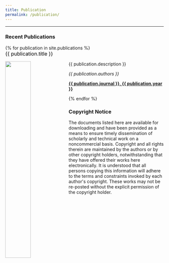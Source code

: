 ```yaml
---
title: Publication
permalink: /publication/
---
```


<hr>
<head>
<style>
<!-- styling for the cards -->
table {
  font-family: arial, sans-serif;
  border-collapse: collapse;
  width: 100%;
}

td, th {
border: 1px solid #dddddd;
text-align: left;
padding: 8px;
}

tr:nth-child(even) {
background-color: #dddddd;
}

td {
font-size: 14px;
}

a {
font-size: 16px;
line-height: 1px;
}

i {
font-size: 12px;
line-height: 1px;
padding-top: 5px
}

.well {
background-color: white;
border-radius: 30px;
}

.well:hover{
  background-color: #f5f5f5;
}

.search-container {
margin-bottom: 20px;
margin-left: 35%;

}

h4{
font-size: medium;
}

</style>
</head>

<!-- pasting all publications from _publications folder -->
### Recent Publications
<div id="publications-container">
{% for publication in site.publications %}
  <div class="col-sm-6 card-item">
    <div class="well">
      <a style="text-decoration: none; color: black; font-size: medium;" href="{{ publication.link }}">{{ publication.title }}</a>
      <p><img src="{{site.baseurl}}{{ publication.image }}" class="img-responsive" width="40%" style="float:left" alt=""></p>
      <p>{{ publication.description }}</p>
      <p><em>{{ publication.authors }}</em></p>
      <p><strong><a href="{{ publication.link }}">{{ publication.journal }}, {{ publication.year }}</a></strong></p>
    </div>
  </div>
{% endfor %}
</div>

<div class="col-sm-12"></div>

<!-- group photo to be on the meet our team -->
<!-- img/peope/nh1--> 






<!-- <table>
 <tr><td><a href="https://www.biorxiv.org/content/10.1101/2022.07.04.498676v1">Executed and imagined grasping movements can be decoded from lower dimensional representation of distributed non-motor brain areas</a><br>
<i>Maarten C Ottenhoff, Maxime Verwoert, Sophocles Goulis, Albert Colon, Louis Wagner, Simon Tousseyn, Johannes P van Dijk, Pieter Kubben, Christian Herff</i><br>
bioRxiv, 2022</td></tr>
 <tr><td><a href="https://www.biorxiv.org/content/10.1101/2022.08.04.502829v1">The Nested Hierarchy of Overt, Mouthed, and Imagined Speech Activity Evident in Intracranial Recordings</a><br>
<i>Pedram Z Soroush, Christian Herff, Stephanie K Ries, Jerry J Shih, Tanja Schultz, Dean J Krusienski</i><br>
bioRxiv, 2022</td></tr>
  <tr><td><a href="https://www.cambridge.org/core/services/aop-cambridge-core/content/view/58CF5C42C9821AFF2092137B424884A7/S0033291722002367a.pdf/div-class-title-designing-daily-life-research-combining-experience-sampling-method-with-parallel-data-div.pdf">Designing daily-life research combining experience sampling method with parallel data</a><br>
<i>Joana De Calheiros Velozo, Jeroen Habets, Sandip V George, Koen Niemeijer, Olga Minaeva, Noëmi Hagemann, Christian Herff, Peter Kuppens, Aki Rintala, Thomas Vaessen, Harriëtte Riese, Philippe Delespaul</i><br>
Psychological Medicine, 2022</td></tr>
  <tr><td><a href="https://ieeexplore.ieee.org/abstract/document/9747300">Towards Closed-Loop Speech Synthesis from Stereotactic EEG: A Unit Selection Approach</a><br>
<i>Miguel Angrick, Maarten Ottenhoff, Lorenz Diener, Darius Ivucic, Gabriel Ivucic, Sophocles Goulis, Albert J Colon, Louis Wagner, Dean J Krusienski, Pieter L Kubben, Tanja Schultz, Christian Herff</i><br>
ICASSP 2022-2022 IEEE International Conference on Acoustics, Speech and Signal Processing (ICASSP), 2022</td></tr>
  <tr><td><a href="https://www.nature.com/articles/s41597-022-01542-9">Dataset of Speech Production in intracranial Electroencephalography</a><br>
<i>Maxime Verwoert, Maarten C Ottenhoff, Sophocles Goulis, Albert J Colon, Louis Wagner, Simon Tousseyn, Johannes P van Dijk, Pieter L Kubben, Christian Herff</i><br>
Scientific Data, 2022</td></tr>
<tr><td><a href="https://www.tandfonline.com/doi/abs/10.1080/2326263X.2021.2009654">Workshops of the eighth international brain–computer interface meeting: BCIs: the next frontier</a><br>
<i>Jane E Huggins, Dean Krusienski, Mariska J Vansteensel, Davide Valeriani, Antonia Thelen, Sergey Stavisky, James JS Norton, Anton Nijholt, Gernot Müller-Putz, Nataliya Kosmyna, Louis Korczowski, Christoph Kapeller, Christian Herff, Sebastian Halder, Christoph Guger, Moritz Grosse-Wentrup, Robert Gaunt, Aliceson Nicole Dusang, Pierre Clisson, Ricardo Chavarriaga, Charles W Anderson, Brendan Allison, Tetiana Aksenova, Erik Aarnoutse</i><br>
Brain-Computer Interfaces, 2022</td></tr>
</table>
### 2021
<table>
<tr><td><a href="https://arxiv.org/abs/2111.01457">Synthesizing Speech from Intracranial Depth Electrodes using an Encoder-Decoder Framework</a><br>
<i>Jonas Kohler, Maarten C Ottenhoff, Sophocles Goulis, Miguel Angrick, Albert J Colon, Louis Wagner, Simon Tousseyn, Pieter L Kubben, Christian Herff</i><br>
arXiv, 2021</td></tr><br>
<tr><td><a href="https://ieeexplore.ieee.org/abstract/document/9629639">Continuously Decoding Grasping Movements using Stereotactic Depth Electrodes</a><br>
<i>Maarten C Ottenhoff, Sophocles Goulis, Louis Wagner, Simon Tousseyn, Albert Colon, Pieter Kubben, Christian Herff</i><br>
2021 43rd Annual International Conference of the IEEE Engineering in Medicine & Biology Society (EMBC), 2021</td></tr>
<tr><td><a href="https://ieeexplore.ieee.org/abstract/document/9629711">Speech Synthesis from Stereotactic EEG using an Electrode Shaft Dependent Multi-Input Convolutional Neural Network Approach</a><br>
<i>Miguel Angrick, Maarten Ottenhoff, Sophocles Goulis, Albert J Colon, Louis Wagner, Dean J Krusienski, Pieter L Kubben, Tanja Schultz, Christian Herff</i><br>
2021 43rd Annual International Conference of the IEEE Engineering in Medicine & Biology Society (EMBC), 2021</td></tr>
<tr><td><a href="https://iopscience.iop.org/article/10.1088/1741-2552/ac2c9f/meta">Decoding four hand gestures with a single bipolar pair of electrocorticography electrodes</a><br>
<i>Maxime Verwoert, Mariska J Vansteensel, Zachary V Freudenburg, Erik J Aarnoutse, Frans S S Leijten, Nick F Ramsey, Mariana P Branco</i><br>
Journal of Neural Engineering, 2021</td></tr>
<tr><td><a href="https://www.nature.com/articles/s42003-021-02578-0">Real-time synthesis of imagined speech processes from minimally invasive recordings of neural activity</a><br>
<i>Miguel Angrick, Maarten C Ottenhoff, Lorenz Diener, Darius Ivucic, Gabriel Ivucic, Sophocles Goulis, Jeremy Saal, Albert J Colon, Louis Wagner, Dean J Krusienski, Pieter L Kubben, Tanja Schultz, Christian Herff</i><br>
Communications Biology, 2021</td></tr>
<tr><td><a href="https://www.sciencedirect.com/science/article/pii/S2213158221002734">Variability in subthalamic nucleus targeting for deep brain stimulation with 3 and 7 Tesla magnetic resonance imaging</a><br>
<i>Bethany R Isaacs, Margot Heijmans, Mark L Kuijf, Pieter L Kubben, Linda Ackermans, Yasin Temel, Max C Keuken, Birte U Forstmann</i><br>
NeuroImage: Clinical, 2021</td></tr>
<tr><td><a href="https://bmjopen.bmj.com/content/bmjopen/11/7/e047347.full.pdf">Predicting mortality of individual COVID-19 patients: A multicenter Dutch cohort*</a><br>
<i>Maarten C Ottenhoff, Lucas A Ramos, Wouter Potters, Marcus LF Janssen, Deborah Hubers, Shi Hu, Egill A Fridgeirsson, Dan Piña-Fuentes, Rajat Thomas, Iwan CC van der Horst, Christian Herff, Pieter Kubben, Paul WG Elbers, Henk A Marquering, Max Welling, Suat Simsek, Martijn D de Kruif, Tom Dormans, Lucas M Fleuren, Michiel Schinkel, Peter G Noordzij, Joop P van den Bergh, Caroline E Wyers, David TB Buis, W Joost Wiersinga, Ella HC van den Hout, Auke C Reidinga, Daisy Rusch, Kim CE Sigaloff, Renee A Douma, Lianne de Haan, Niels C Gritters van den Oever, Roger JMW Rennenberg, Guido A van Wingen, Marcel JH Aries, Martijn Beudel</i><br>
BMJ open, 2021</td></tr>
<tr><td><a href="https://www.frontiersin.org/articles/10.3389/fdgth.2021.618959/full?utm_source=S-TWT&utm_medium=SNET&utm_campaign=ECO_FDGTH_XXXXXXXX_auto-dlvrit">Digital health integration with neuromodulation therapies: the future of patient-centric innovation in neuromodulation</a><br>
<i>Yagna J Pathak, Walter Greenleaf, Leo Verhagen Metman, Pieter Kubben, Sridevi Sarma, Brian Pepin, Douglas Lautner, Scott DeBates, Alex M Benison, Binesh Balasingh, Erika Ross</i><br>
Frontiers in Digital Health, 2021</td></tr>
<tr><td><a href="https://journals.plos.org/plosone/article?id=10.1371/journal.pone.0249920">Can predicting COVID-19 mortality in a European cohort using only demographic and comorbidity data surpass age-based prediction: An externally validated study</a><br>
<i>Avishek Chatterjee, Guangyao Wu, Sergey Primakov, Cary Oberije, Henry Woodruff, Pieter Kubben, Ronald Henry, Marcel JH Aries, Martijn Beudel, Peter G Noordzij, Tom Dormans, Niels C Gritters van den Oever, Joop P van den Bergh, Caroline E Wyers, Suat Simsek, Renée Douma, Auke C Reidinga, Martijn D de Kruif, Julien Guiot, Anne-Noelle Frix, Renaud Louis, Michel Moutschen, Pierre Lovinfosse, Philippe Lambin</i><br>
PloS one, 2021</td></tr>
<tr><td><a href="https://link.springer.com/article/10.1186/s12859-021-03961-8">Tremor assessment using smartphone sensor data and fuzzy reasoning</a><br>
<i>Caro Fuchs, Marco S Nobile, Guillaume Zamora, Aurélie Degeneffe, Pieter Kubben, Uzay Kaymak</i><br>
BMC bioinformatics, 2021</td></tr>
<tr><td><a href="https://www.mdpi.com/2306-5729/6/2/22/pdf">A Long-Term, Real-Life Parkinson Monitoring Database Combining Unscripted Objective and Subjective Recordings</a><br>
<i>Jeroen GV Habets, Margot Heijmans, Albert FG Leentjens, Claudia JP Simons, Yasin Temel, Mark L Kuijf, Pieter L Kubben, Christian Herff</i><br>
Data, 2021</td></tr>
<tr><td><a href="https://scholar.google.com/citations?view_op=view_citation&hl=en&user=qJ8121AAAAAJ&sortby=pubdate&citation_for_view=qJ8121AAAAAJ:mvPsJ3kp5DgC">Clinical course of COVID-19 in the Netherlands: an overview of 2607 patients in hospital during the first wave</a><br>
<i>Marcel JH Ariës, Joop P van den Bergh, Martijn Beudel, Wim Boersma, Tom Dormans, Renee Douma, Annet Eerens, Paul WG Elbers, Lucas M Fleuren, L de Haan, IJCC van der Horst, S Hu, D Hubers, MLF Janssen, M de Kruif, PL Kubben, SMJ van Kuijk, PG Noordzij, M Ottenhoff, DAI Piña-Fuentes, WV Potters, AC Reidinga, RSC Renckens, S Rigter, D Rusch, M Schinkel, KCE Sigaloff, S Simsek, P Stassen, R Stassen, RM Thomas, GA van Wingen, M Welling, WJ Wiersinga, MDJ Wolvers, CE Wyers</i><br>
Nederlands Tijdschrift Voor Geneeskunde, 2021</td></tr>
<tr><td><a href="https://www.biorxiv.org/content/10.1101/2021.09.03.458142.full.pdf">Rapid dynamic naturalistic monitoring of bradykinesia in Parkinson’s disease using a wrist-worn accelerometer</a><br>
<i>Jeroen GV Habets, Christian Herff, Pieter L Kubben, Mark L Kuijf, Yasin Temel, Luc JW Evers, Bastiaan R Bloem, Philip A Starr, Simon Little</i><br>
bioRxiv, 2021</td></tr>
<tr><td><a href="https://www.sciencedirect.com/science/article/pii/S0303846720306843">The association between surgical characteristics and cognitive decline following deep brain stimulation of the subthalamic nucleus in Parkinson’s disease</a><br>
<i>Anne EP Mulders, Yasin Temel, Mehmet Tonge, Frédéric LWVJ Schaper, Vivianne van Kranen-Mastenbroek, Linda Ackermans, Pieter Kubben, Marcus LF Janssen, Annelien Duits</i><br>
Clinical Neurology and Neurosurgery, 2021</td></tr>
</table>
### 2020
<table>
  <tr><td><a href="https://scholar.google.com/citations?view_op=view_citation&hl=en&user=qJ8121AAAAAJ&sortby=pubdate&citation_for_view=qJ8121AAAAAJ:4fKUyHm3Qg0C">Adaptive median feature baseline correction for improving recognition of epileptic seizures in ICU EEG</a><br>
<i>Shivarudhrappa Raghu, Natarajan Sriraam, Erik D Gommer, Danny MW Hilkman, Yasin Temel, Shyam Vasudeva Rao, Pieter L Kubben</i><br>
Neurocomputing, 2020</td></tr>
<tr><td><a href="https://bmjopen.bmj.com/content/bmjopen/10/9/e040175.full.pdf">Serial measurements in COVID-19-induced acute respiratory disease to unravel heterogeneity of the disease course: design of the Maastricht Intensive Care COVID cohort (MaastrICCht)</a><br>
<i>Jeanette Tas, Rob JJ Van Gassel, Serge JH Heines, Mark MG Mulder, Nanon FL Heijnen, Melanie J Acampo-de Jong, Julia LM Bels, Frank C Bennis, Marcel Koelmann, Rald VM Groven, Moniek A Donkers, Frank Van Rosmalen, Ben JM Hermans, Steven JR Meex, Alma Mingels, Otto Bekers, Paul Savelkoul, Astrid ML Oude Lashof, Joachim Wildberger, Fabian H Tijssen, Wolfgang Buhre, Jan-Willem EM Sels, Chahinda Ghossein-Doha, Rob GH Driessen, Pieter L Kubben, Marcus LF Janssen, Gerry AF Nicolaes, Ulrich Strauch, Zafer Geyik, Thijs SR Delnoij, Kim HM Walraven, Coen DA Stehouwer, Jeanine AMCF Verbunt, Walther NKA Van Mook, Susanne Van Santen, Ronny M Schnabel, Marcel JH Aries, Marcel CG Van De Poll, Dennis Bergmans, Iwan CC Van Der Horst, Sander Van Kuijk, Bas CT Van Bussel</i><br>
BMJ open, 2020</td></tr>
<tr><td><a href="https://scholar.google.com/citations?view_op=view_citation&hl=en&user=qJ8121AAAAAJ&sortby=pubdate&citation_for_view=qJ8121AAAAAJ:08ZZubdj9fEC">Cross-database evaluation of EEG based epileptic seizures detection driven by adaptive median feature baseline correction</a><br>
<i>S Raghu, Natarajan Sriraam, Erik D Gommer, Danny MW Hilkman, Yasin Temel, Shyam Vasudeva Rao, Alangar Satyaranjandas Hegde, Pieter L Kubben</i><br>
Clinical Neurophysiology, 2020</td></tr>
<tr><td><a href="https://scholar.google.com/citations?view_op=view_citation&hl=en&user=qJ8121AAAAAJ&sortby=pubdate&citation_for_view=qJ8121AAAAAJ:abG-DnoFyZgC">Automated detection of epileptic seizures using successive decomposition index and support vector machine classifier in long-term EEG</a><br>
<i>Shivarudhrappa Raghu, Natarajan Sriraam, Shyam Vasudeva Rao, Alangar Sathyaranjan Hegde, Pieter L Kubben</i><br>
Neural Computing and Applications, 2020</td></tr>
<tr><td><a href="https://www.ncbi.nlm.nih.gov/pmc/articles/pmc7405071/">Prefrontal High Gamma in ECoG tags periodicity of musical rhythms in perception and imagination</a><br>
<i>Steffen A Herff, Christian Herff, Andrew J Milne, Garett Johnson, Jerry J Shih, Dean J Krusienski</i><br>
eNeuro, 2020</td></tr>
<tr><td><a href="https://www.frontiersin.org/articles/10.3389/fnhum.2020.00144/full">Brain-computer interfaces and augmented/virtual reality</a><br>
<i>Felix Putze, Athanasios Vourvopoulos, Anatole Lécuyer, Dean Krusienski, Sergi Bermúdez i Badia, Timothy Mullen, Christian Herff</i><br>
Frontiers in human neuroscience, 2020</td></tr>
<tr><td><a href="https://www.ncbi.nlm.nih.gov/pmc/articles/PMC7324271/">Complexity analysis and dynamic characteristics of EEG using MODWT based entropies for identification of seizure onset</a><br>
<i>Shivarudhrappa Raghu, Natarajan Sriraam, Yasin Temel, Shyam Vasudeva Rao, Alangar Sathyaranjan Hegde, Pieter L Kubben</i><br>
Journal of biomedical research, 2020</td></tr>
<tr><td><a href="https://scholar.google.com/citations?view_op=view_citation&hl=en&user=qJ8121AAAAAJ&sortby=pubdate&citation_for_view=qJ8121AAAAAJ:sSrBHYA8nusC">Mobile apps for neuroscience</a><br>
<i>Albert-Jan Plate, Pieter Kubben</i><br>
Neurotechnology: Methods, advances and applications, 2020</td></tr>
<tr><td><a href="https://scholar.google.com/citations?view_op=view_citation&hl=en&user=qJ8121AAAAAJ&sortby=pubdate&citation_for_view=qJ8121AAAAAJ:738O_yMBCRsC">EEG based multi-class seizure type classification using convolutional neural network and transfer learning</a><br>
<i>Shivarudhrappa Raghu, Natarajan Sriraam, Yasin Temel, Shyam Vasudeva Rao, Pieter L Kubben</i><br>
Neural Networks, 2020</td></tr>
<tr><td><a href="https://www.frontiersin.org/articles/10.3389/fnins.2020.00123/full">The potential of stereotactic-EEG for brain-computer interfaces: current progress and future directions</a><br>
<i>Christian Herff, Dean J Krusienski, Pieter Kubben</i><br>
Frontiers in Neuroscience, 2020</td></tr>
<tr><td><a href="https://peerj.com/articles/10317/">Machine learning prediction of motor response after deep brain stimulation in Parkinson’s disease—proof of principle in a retrospective cohort</a><br>
<i>Jeroen GV Habets, Marcus LF Janssen, Annelien A Duits, Laura CJ Sijben, Anne EP Mulders, Bianca De Greef, Yasin Temel, Mark L Kuijf, Pieter L Kubben, Christian Herff</i><br>
PeerJ, 2020</td></tr>
<tr><td><a href="https://mhealth.jmir.org/2020/5/e15628/">Mobile health daily life monitoring for Parkinson disease: development and validation of ecological momentary assessments</a><br>
<i>Jeroen Habets, Margot Heijmans, Christian Herff, Claudia Simons, Albert FG Leentjens, Yasin Temel, Mark Kuijf, Pieter Kubben</i><br>
JMIR mHealth and uHealth, 2020</td></tr>
<tr><td><a href="https://www.ncbi.nlm.nih.gov/pmc/articles/pmc7526030/">Protocol: Serial measurements in COVID-19-induced acute respiratory disease to unravel heterogeneity of the disease course: design of the Maastricht Intensive Care COVID cohort (MaastrICCht)</a><br>
<i>Jeanette Tas, Rob JJ van Gassel, Serge JH Heines, Mark MG Mulder, Nanon FL Heijnen, Melanie J Acampo-de Jong, Julia LM Bels, Frank C Bennis, Marcel Koelmann, Rald VM Groven, Moniek A Donkers, Frank van Rosmalen, Ben JM Hermans, Steven JR Meex, Alma MA Mingels, Otto Bekers, Paul HM Savelkoul, Astrid ML Oude Lashof, Joachim E Wildberger, Fabian H Tijssen, Wolfgang FFA Buhre, Jan-Willem EM Sels, Chahinda Ghossein-Doha, Rob GH Driessen, Pieter L Kubben, Marcus LF Janssen, Gerry AF Nicolaes, Ulrich Strauch, Zafer Geyik, Thijs SR Delnoij, Kim HM Walraven, Coen DA Stehouwer, Jeanine AMCF Verbunt, Walther NKA Van Mook, Susanne van Santen, Ronny M Schnabel, Marcel JH Aries, Marcel CG van de Poll, Dennis CJJ Bergmans, Iwan CC van der Horst, Sander MJ van Kuijk, Bas CT van Bussel</i><br>
BMJ Open, 2020</td></tr>
<tr><td><a href="https://scholar.google.com/citations?view_op=view_citation&hl=en&user=qJ8121AAAAAJ&cstart=20&pagesize=80&sortby=pubdate&citation_for_view=qJ8121AAAAAJ:D_sINldO8mEC">A Smartphone-Based Clinical Decision Support System for Tremor Assessment</a><br>
<i>Pieter Kubben, Uzay Kaymak</i><br>
Computational Intelligence Methods for Bioinformatics and Biostatistics: 16th International Meeting, CIBB 2019, Bergamo, Italy, September 4-6, 2019, Revised Selected Papers, 2020</td></tr>
<tr><td><a href="https://mededu.jmir.org/2020/2/e17030?utm_source=TrendMD&utm_medium=cpc&utm_campaign=JMIR_TrendMD_0">Understanding Medical Students’ Attitudes Toward Learning eHealth: Questionnaire Study</a><br>
<i>Kjeld Vossen, Jan-Joost Rethans, Sander MJ van Kuijk, Cees P van der Vleuten, Pieter L Kubben</i><br>
JMIR medical education, 2020</td></tr>
</table>
### 2019
 <table>
  <tr><td><a href="https://www.nature.com/articles/s41531-019-0093-5">Monitoring Parkinson’s disease symptoms during daily life: a feasibility study</a><br>
<i>Margot Heijmans, Jeroen GV Habets, Christian Herff, Jos Aarts, An Stevens, Mark L Kuijf, Pieter L Kubben</i><br>
npj Parkinson's Disease, 2019</td></tr>
<tr><td><a href="https://scholar.google.com/citations?view_op=view_citation&hl=en&user=qJ8121AAAAAJ&cstart=20&pagesize=80&sortby=pubdate&citation_for_view=qJ8121AAAAAJ:cFHS6HbyZ2cC">A novel approach for classification of epileptic seizures using matrix determinant</a><br>
<i>Shivarudhrappa Raghu, Natarajan Sriraam, Alangar Sathyaranjan Hegde, Pieter L Kubben</i><br>
Expert Systems with Applications, 2019</td></tr>
<tr><td><a href="https://www.ncbi.nlm.nih.gov/pmc/articles/pmc7539697/">Workshops of the seventh international brain-computer interface meeting: not getting lost in translation</a><br>
<i>Jane E Huggins, Christoph Guger, Erik Aarnoutse, Brendan Allison, Charles W Anderson, Steven Bedrick, Walter Besio, Ricardo Chavarriaga, Jennifer L Collinger, An H Do, Christian Herff, Matthias Hohmann, Michelle Kinsella, Kyuhwa Lee, Fabien Lotte, Gernot Müller-Putz, Anton Nijholt, Elmar Pels, Betts Peters, Felix Putze, Rüdiger Rupp, Gerwin Schalk, Stephanie Scott, Michael Tangermann, Paul Tubig, Thorsten Zander</i><br>
Brain-Computer Interfaces, 2019</td></tr>
<tr><td><a href="https://scholar.google.com/citations?view_op=view_citation&hl=en&user=qJ8121AAAAAJ&cstart=20&pagesize=80&sortby=pubdate&citation_for_view=qJ8121AAAAAJ:D03iK_w7-QYC">Performance evaluation of DWT based sigmoid entropy in time and frequency domains for automated detection of epileptic seizures using SVM classifier</a><br>
<i>Shivarudhrappa Raghu, Natarajan Sriraam, Yasin Temel, Shyam Vasudeva Rao, Alangar Satyaranjandas Hegde, Pieter L Kubben</i><br>
Computers in biology and medicine, 2019</td></tr>
<tr><td><a href="https://link.springer.com/article/10.1007/s10143-017-0941-x">Deep brain stimulation of the anterior nucleus of the thalamus for drug-resistant epilepsy</a><br>
<i>Tim AM Bouwens Van Der Vlis, Olaf EMG Schijns, Frédéric LWVJ Schaper, Govert Hoogland, Pieter Kubben, Louis Wagner, Rob Rouhl, Yasin Temel, Linda Ackermans</i><br>
Neurosurgical review, 2019</td></tr>
<tr><td><a href="https://www.sciencedirect.com/science/article/am/pii/S092523121930133X">Interpretation of convolutional neural networks for speech spectrogram regression from intracranial recordings</a><br>
<i>Miguel Angrick, Christian Herff, Garett Johnson, Jerry Shih, Dean Krusienski, Tanja Schultz</i><br>
Neurocomputing, 2019</td></tr>
<tr><td><a href="https://www.ncbi.nlm.nih.gov/pmc/articles/pmc6822609/">Speech synthesis from ECoG using densely connected 3D convolutional neural networks</a><br>
<i>Miguel Angrick, Christian Herff, Emily Mugler, Matthew C Tate, Marc W Slutzky, Dean J Krusienski, Tanja Schultz</i><br>
Journal of neural engineering, 2019</td></tr>
<tr><td><a href="https://www.frontiersin.org/articles/10.3389/fnins.2019.01267/full">Generating natural, intelligible speech from brain activity in motor, premotor, and inferior frontal cortices</a><br>
<i>Christian Herff, Lorenz Diener, Miguel Angrick, Emily Mugler, Matthew C Tate, Matthew A Goldrick, Dean J Krusienski, Marc W Slutzky, Tanja Schultz</i><br>
Frontiers in Neuroscience, 2019</td></tr>
<tr><td><a href="https://www.frontiersin.org/articles/10.3389/fnhum.2019.00401/full">Estimating cognitive workload in an interactive virtual reality environment using EEG</a><br>
<i>Christoph Tremmel, Christian Herff, Tetsuya Sato, Krzysztof Rechowicz, Yusuke Yamani, Dean J Krusienski</i><br>
Frontiers in Human Neuroscience, 2019</td></tr>
<tr><td><a href="https://www.ncbi.nlm.nih.gov/pmc/articles/pmc6744823/">Stereotactic accuracy and frame mounting: A phantom study</a><br>
<i>Onur Alptekin, Felix S Gubler, Linda Ackermans, Pieter L Kubben, Mark L Kuijf, Ersoy Kocabicak, Yasin Temel</i><br>
Surgical neurology international, 2019</td></tr>
<tr><td><a href="https://library.oapen.org/bitstream/handle/20.500.12657/22918/1007243.pdf?sequence=1#page=170">Mobile apps</a><br>
<i>Pieter Kubben</i><br>
Fundamentals of Clinical Data Science, 2019</td></tr>
<tr><td><a href="https://www.ncbi.nlm.nih.gov/pmc/articles/pmc6416754/">Feasibility of using a low-cost head-mounted augmented reality device in the operating room</a><br>
<i>Pieter L Kubben, Remir SN Sinlae</i><br>
Surgical neurology international, 2019</td></tr>
<tr><td><a href="https://library.oapen.org/bitstream/handle/20.500.12657/22918/1007243.pdf?sequence=1#page=10">Data Sources</a><br>
<i>Pieter Kubben</i><br>
Fundamentals of Clinical Data Science, 2019</td></tr>
</table>
### 2018
<table>
  <tr><td><a href="https://journals.plos.org/plosone/article?id=10.1371/journal.pone.0208119">Predicting altcoin returns using social media</a><br>
<i>Lars Steinert, Christian Herff</i><br>
PloS one, 2018</td></tr>
<tr><td><a href="https://onlinelibrary.wiley.com/doi/pdf/10.1002/mds.115">An update on adaptive deep brain stimulation in Parkinson's disease</a><br>
<i>Jeroen GV Habets, Margot Heijmans, Mark L Kuijf, Marcus LF Janssen, Yasin Temel, Pieter L Kubben</i><br>
Movement Disorders, 2018</td></tr>
<tr><td><a href="http://www.neurosurgery.dergisi.org/pdf.php?&id=2097">Management of hardware related infections after DBS surgery: a cost analysis</a><br>
<i>Pim Wetzelaer, Tim Vlis, Mehmet Tonge, Linda Ackermans, Pieter Kubben, Silvia Evers, Ersoy Kocabicak, Yasin Temel</i><br>
Turk Neurosurg, 2018</td></tr>
<tr><td><a href="http://neurosurgery.dergisi.org/pdf.php?&id=2029">Perioperative Technical Complications in Deep Brain Stimulation Surgeries</a><br>
<i>Onur Alptekin, Ersoy Kocabicak, Felix S Gubler, Linda Ackermans, Pieter L Kubben, Yasin Temel</i><br>
Turkish neurosurgery, 2018</td></tr>
<tr><td><a href="https://www.frontiersin.org/articles/10.3389/fnhum.2018.00440/abstract">Detection and Estimation of Working Memory States and Cognitive Functions Based on Neurophysiological Measures</a><br>
<i>Felix Putze, Christian Mühl, Fabien Lotte, Stephen Fairclough, Christian Herff</i><br>
Frontiers in Human Neuroscience, 2018</td></tr>
<tr><td><a href="https://csl.uni-bremen.de/cms/images/documents/publications/angrick_2018esann.pdf">interpretation of convolutional neural networks for speech regression from electrocorticography.</a><br>
<i>Miguel Angrick, Christian Herff, Garett Johnson, Jerry Shih, Dean Krusienski, Tanja Schultz</i><br>
ESANN 2018 - 26th European Symposium on Artificial Neural Networks, Computational Intelligence and Machine Learning, 2018</td></tr>
<tr><td><a href="https://www.ncbi.nlm.nih.gov/pmc/articles/PMC6293600/">Comparing deep brain stimulation in the ventral intermediate nucleus versus the posterior subthalamic area in essential tremor patients</a><br>
<i>Aurélie Degeneffe, Mark L Kuijf, Linda Ackermans, Yasin Temel, Pieter L Kubben</i><br>
Surgical neurology international, 2018</td></tr>
</table>
### 2017
 <table>
  <tr><td><a href="https://link.springer.com/article/10.1007/s00701-017-3242-9">Methodology, outcome, safety and in vivo accuracy in traditional frame-based stereoelectroencephalography</a><br>
  <i>Lars E van der Loo, Olaf EMG Schijns, Govert Hoogland, Albert J Colon, G Louis Wagner, Jim TA Dings, Pieter L Kubben</i><br>
Acta neurochirurgica, 2017</td></tr>
<tr><td><a href="https://core.ac.uk/download/pdf/189934577.pdf#page=73">Evaluating fNIRS-based workload discrimination in a realistic driving scenario</a><br>
<i>Christian Herff, Felix Putze, Tanja Schultz</i><br>
The First Biannual Neuroadaptive Technology, Conference (Berlin:), 2017</td></tr>
<tr><td><a href="https://www.researchgate.net/profile/Pieter-Kubben-2/publication/321391079_Teaching_Computer_Programming_to_Medical_Doctors_Nurses_and_Hospital_Staff_A_Pilot_Study/links/5bad103c92851ca9ed2a4bc1/Teaching-Computer-Programming-to-Medical-Doctors-Nurses-and-Hospital-Staff-A-Pilot-Study.pdf">Teaching computer programming to medical doctors, nurses and hospital staff: a pilot study</a><br>
<i>Pieter L Kubben, Pepijn Looije, Albert Scherpbier, Frits van Merode</i><br>
Open Acces J Neurol Neurosurg, 2017</td></tr>
<tr><td><a href="https://www.tandfonline.com/doi/pdf/10.1080/2326263X.2016.1275488">Workshops of the Sixth International Brain–Computer Interface Meeting: brain–computer interfaces past, present, and future</a><br>
<i>Jane E Huggins, Christoph Guger, Mounia Ziat, Thorsten O Zander, Denise Taylor, Michael Tangermann, Aureli Soria-Frisch, John Simeral, Reinhold Scherer, Rüdiger Rupp, Giulio Ruffini, Douglas KR Robinson, Nick F Ramsey, Anton Nijholt, Gernot Müller-Putz, Dennis J McFarland, Donatella Mattia, Brent J Lance, Pieter-Jan Kindermans, Iñaki Iturrate, Christian Herff, Disha Gupta, An H Do, Jennifer L Collinger, Ricardo Chavarriaga, Steven M Chase, Martin G Bleichner, Aaron Batista, Charles W Anderson, Erik J Aarnoutse</i><br>
Brain-Computer Interfaces, 2017</td></tr>
<tr><td><a href="https://drive.google.com/file/u/0/d/1xWc_8af9oZtyvlbEYhd1rIa4FivyiiC3/view">Biosignal-based spoken communication: A survey</a><br>
<i>Tanja Schultz, Michael Wand, Thomas Hueber, Dean J Krusienski, Christian Herff, Jonathan S Brumberg</i><br>
IEEE/ACM Transactions on Audio, Speech, and Language Processing, 2017</td></tr>
<tr><td><a href="https://www.csl.uni-bremen.de/cms/images/documents/publications/Herff2017MusicBCI.pdf">Signal Characterization for a Musical Rhythm BCI</a><br>
<i>Steffen A Herff, GD Johnson, Andrew J Milne, Christian Herff, J Kim, JJ Shih, DJ Krusienski</i><br>
Proceedings of 39th Annual International Conference of the IEEE Engineering in Medicine and Biology Society (EMBC'17): International Convention Centre, Jeju Island, Korea, July 11 to 15, 2017, 2017</td></tr>
<tr><td><a href="https://www.ncbi.nlm.nih.gov/pmc/articles/pmc5502297/">Delayed cerebral ischemia after subarachnoid hemorrhage: Comparing and integrating classification systems</a><br>
<i>Pieter L Kubben, Menno R Germans, Ramazan Jabbarli</i><br>
Surgical neurology international, 2017</td></tr>
<tr><td><a href="https://www.ncbi.nlm.nih.gov/pmc/articles/PMC5609441/">NeuroMind: Past, present, and future</a><br>
<i>Pieter L Kubben</i><br>
Surgical neurology international, 2017</td></tr>
<tr><td><a href="https://www.ncbi.nlm.nih.gov/pmc/articles/PMC5655757/">Infections in deep brain stimulation: Shaving versus not shaving</a><br>
<i>Felix S Gubler, Linda Ackermans, Pieter L Kubben, Aysun Damci, Mark L Kuijf, Mayke Oosterloo, R Jeroen Vermeulen, Sarah Hescham, Ersoy Kocabicak, Erkan Kurt, Yasin Temel</i><br>
Surgical neurology international, 2017</td></tr>
<tr><td><a href="https://pdfs.semanticscholar.org/31c6/b3b68b280ee3c55be5df5332116010885782.pdf">Introducing “computational neurosurgery”</a><br>
<i>Pieter L Kubben</i><br>
Surgical neurology international, 2017</td></tr>
</table>
### 2016
<table>
<tr><td><a href="https://scholar.google.com/citations?view_op=view_citation&hl=en&user=qJ8121AAAAAJ&cstart=20&pagesize=80&sortby=pubdate&citation_for_view=qJ8121AAAAAJ:4JMBOYKVnBMC">EP 13. Tailored anesthetic techniques in patients with severe Tourette Syndrome undergoing surgery for Deep Brain Stimulation</a><br>
<i>M Bos, L Ackermans, A Smeets, P Kubben, V van Kranen-Mastenbroek, A Leentjens, W Buhre, V Visser-Vandewalle, Y Temel</i><br>
Clinical Neurophysiology, 2016</td></tr>
<tr><td><a href="https://scholar.google.com/citations?view_op=view_citation&hl=en&user=qJ8121AAAAAJ&cstart=20&pagesize=80&sortby=pubdate&citation_for_view=qJ8121AAAAAJ:RHpTSmoSYBkC">EP 12. TREMOR12: An open-source mobile app for tremor quantification</a><br>
<i>P Kubben, M Kuijf, L Ackermans, A Leentjens, Y Temel</i><br>
Clinical Neurophysiology, 2016</td></tr>
<tr><td><a href="https://scholar.google.com/citations?view_op=view_citation&hl=en&user=qJ8121AAAAAJ&cstart=20&pagesize=80&sortby=pubdate&citation_for_view=qJ8121AAAAAJ:R3hNpaxXUhUC">Technical feasibility of integrating 7 T anatomical MRI in image-guided radiotherapy of glioblastoma: a preparatory study</a><br>
<i>Inge Compter, Jurgen Peerlings, Daniëlle BP Eekers, Alida A Postma, Dimo Ivanov, Christopher J Wiggins, Pieter Kubben, Benno Küsters, Pieter Wesseling, Linda Ackermans, Olaf EMG Schijns, Philippe Lambin, Aswin L Hoffmann</i><br>
Magnetic Resonance Materials in Physics, Biology and Medicine, 2016</td></tr>
<tr><td><a href="https://www.thieme-connect.com/products/ejournals/html/10.1055/s-0035-1564419">Neurosurgical videos on YouTube</a><br>
<i>Julio Leonardo Barbosa Pereira, Felipe Batalini, Pieter L Kubben, Lucas Alverne Freitas de Albuquerque, Bernardo Andrada, Pollyana Magalhães, Gervásio Teles C de Carvalho, Eberval Gadelha Figueiredo</i><br>
Arquivos Brasileiros de Neurocirurgia: Brazilian Neurosurgery, 2016</td></tr>
<tr><td><a href="https://scholar.google.com/citations?view_op=view_citation&hl=en&user=qJ8121AAAAAJ&cstart=20&pagesize=80&sortby=pubdate&citation_for_view=qJ8121AAAAAJ:iH-uZ7U-co4C">TREMOR12: an open-source mobile app for tremor quantification (vol 94, pg 182, 2016)</a><br>
<i>PL Kubben, ML Kuijf, L Ackermans, AFG Leentjens, Y Temel</i><br>
STEREOTACTIC AND FUNCTIONAL NEUROSURGERY, 2016</td></tr>
<tr><td><a href="https://www.csl.uni-bremen.de/cms/images/documents/publications/Interspeech2016_WeinerEtAl.pdf">Speech-Based Detection of Alzheimer's Disease in Conversational German.</a><br>
<i>Jochen Weiner, Christian Herff, Tanja Schultz</i><br>
Interspeech 2016, 2016</td></tr>
<tr><td><a href="https://www.frontiersin.org/articles/10.3389/fnins.2016.00429/full">Automatic speech recognition from neural signals: a focused review</a><br>
<i>Christian Herff, Tanja Schultz</i><br>
Frontiers in Neuroscience, 2016</td></tr>
<tr><td><a href="https://www.karger.com/Article/PDF/446610">TREMOR12: an open-source mobile app for tremor quantification</a><br>
<i>Pieter L Kubben, Mark L Kuijf, Linda PCM Ackermans, Albert FG Leentjes, Yasin Temel</i><br>
Stereotactic and functional neurosurgery, 2016</td></tr>
<tr><td><a href="https://www.ncbi.nlm.nih.gov/pmc/articles/PMC4828953/">Programming for physicians: A free online course</a><br>
<i>Pieter L Kubben</i><br>
Surgical neurology international, 2016</td></tr>
</table>
### 2015
<table>
<tr><td><a href="https://www.frontiersin.org/articles/10.3389/fnint.2015.00046/full">Is there still need for microelectrode recording now the subthalamic nucleus can be well visualized with high field and ultrahigh MR imaging?</a><br>
<i>Ersoy Kocabicak, Onur Alptekin, Linda Ackermans, Pieter Kubben, Mark Kuijf, Erkan Kurt, Rianne Essselink, Yasin Temel</i><br>
Frontiers in integrative neuroscience, 2015</td></tr>
<tr><td><a href="https://www.frontiersin.org/articles/10.3389/fnins.2014.00373/full">Hybrid fNIRS-EEG based classification of auditory and visual perception processes</a><br>
<i>Felix Putze, Sebastian Hesslinger, Chun-Yu Tse, YunYing Huang, Christian Herff, Cuntai Guan, Tanja Schultz</i><br>
Using Neurophysiological Signals that Reflect Cognitive or Affective State, 2015</td></tr>
<tr><td><a href="https://link.springer.com/article/10.1007/s10143-015-0641-3">The start and development of epilepsy surgery in Europe: a historical review</a><br>
<i>Olaf EMG Schijns, Govert Hoogland, Pieter L Kubben, Peter J Koehler</i><br>
Neurosurgical review, 2015</td></tr>
<tr><td><a href="https://www.researchgate.net/profile/Vivianne-Van-Kranen-Mastenbroek/publication/283282101_A_detailed_analysis_of_intracerebral_hemorrhages_in_DBS_surgeries/links/5a25342da6fdcc8e86693785/A-detailed-analysis-of-intracerebral-hemorrhages-in-DBS-surgeries.pdf">A detailed analysis of intracerebral hemorrhages in DBS surgeries</a><br>
<i>Mehmet Tonge, Linda Ackermans, Ersoy Kocabicak, Vivianne van Kranen-Mastenbroek, Mark Kuijf, Mayke Oosterloo, Pieter Kubben, Yasin Temel</i><br>
Clinical neurology and neurosurgery, 2015</td></tr>
<tr><td><a href="https://europepmc.org/articles/4314833">Programming for physicians: A crash course.</a><br>
<i>Pieter L Kubben</i><br>
Surgical neurology international, 2015</td></tr>
<tr><td><a href="https://www.ncbi.nlm.nih.gov/pmc/articles/PMC4352633/">E-learning for neurosurgeons: Getting the most from the new web tools</a><br>
<i>Julio Leonardo Barbosa Pereira, Pieter Leonard Kubben, Lucas Alverne Freitas de Albuquerque, Felipe Batalini, Gervásio Teles Cardoso de Carvalho, Atos Alves de Sousa</i><br>
Asian journal of neurosurgery, 2015</td></tr>
<tr><td><a href="https://internal-journal.frontiersin.org/articles/10.3389/fnins.2015.00217/full">Brain-to-text: decoding spoken phrases from phone representations in the brain</a><br>
<i>Christian Herff, Dominic Heger, Adriana De Pesters, Dominic Telaar, Peter Brunner, Gerwin Schalk, Tanja Schultz</i><br>
Frontiers in Neuroscience, 2015</td></tr>
<tr><td><a href="https://www.frontiersin.org/articles/10.3389/fnhum.2015.00617/full">Toward a wireless open source instrument: functional near-infrared spectroscopy in mobile neuroergonomics and BCI applications</a><br>
<i>Alexander Von Lühmann, Christian Herff, Dominic Heger, Tanja Schultz</i><br>
Frontiers in Human Neuroscience, 2015</td></tr>
</table>
### Older
<table>
<tr><td><a href="https://csl.uni-bremen.de/cms/images/documents/publications/BCI_Heger2014.pdf">Continuous affective states recognition using functional near infrared spectroscopy</a><br>
<i>Dominic Heger, Christian Herff, Felix Putze, Reinhard Mutter, Tanja Schultz</i><br>
Brain-Computer Interfaces, 2014</td></tr>
<tr><td><a href="https://internal-journal.frontiersin.org/articles/10.3389/fnhum.2013.00935/full">Mental workload during n-back task—quantified in the prefrontal cortex using fNIRS</a><br>
<i>Christian Herff, Dominic Heger, Ole Fortmann, Johannes Hennrich, Felix Putze, Tanja Schultz</i><br>
Frontiers in Human Neuroscience, 2014</td></tr>
<tr><td><a href="https://scholar.google.com/citations?view_op=view_citation&hl=en&user=qJ8121AAAAAJ&cstart=20&pagesize=80&sortby=pubdate&citation_for_view=qJ8121AAAAAJ:ZeXyd9-uunAC">Intraoperative MRI versus standard neuron-avigation for the neurosurgical treatment of glioblastoma: a randomized controlled trial.</a><br>
<i>PL Kubben, Félix Scholtes, OEMG Schijns, Ter Laak-Poort, OPM Teernstra, AGH Kessels, JJ Van Overbeeke, Didier MARTIN, H Van Santbrink</i><br>
Surgical Neurology, 2014</td></tr>
<tr><td><a href="https://www.ncbi.nlm.nih.gov/pmc/articles/pmc4078446/">Intraoperative magnetic resonance imaging versus standard neuronavigation for the neurosurgical treatment of glioblastoma: a randomized controlled trial</a><br>
<i>Pieter L Kubben, Felix Scholtes, Olaf EMG Schijns, Mariël P ter Laak-Poort, Onno PM Teernstra, Alfons GH Kessels, Jacobus J van Overbeeke, Didier H Martin, Henk Van Santbrink</i><br>
Surgical neurology international, 2014</td></tr>
<tr><td><a href="https://scholar.google.com/citations?view_op=view_citation&hl=en&user=qJ8121AAAAAJ&cstart=20&pagesize=80&sortby=pubdate&citation_for_view=qJ8121AAAAAJ:roLk4NBRz8UC">The Use of Smartphones and Mobile Clinical Decision Support Systems in Clinical Clerkships.</a><br>
<i>AMR Schols, HHLM Donkers, Manuela Voorend, DML Verstegen, Henk Hoogland, Pieter Leonard Kubben</i><br>
International Journal of Interactive Mobile Technologies, 2013</td></tr>
<tr><td><a href="https://cyberleninka.org/article/n/1053140.pdf">Intraoperative magnetic resonance imaging for high grade glioma resection: Evidence-based or wishful thinking</a><br>
<i>Pieter L Kubben, Henk Van Santbrink</i><br>
Surg Neurol Int, 2013</td></tr>
<tr><td><a href="https://scholar.google.com/citations?view_op=view_citation&hl=en&user=qJ8121AAAAAJ&cstart=20&pagesize=80&sortby=pubdate&citation_for_view=qJ8121AAAAAJ:4TOpqqG69KYC">Windows 8: A promise for tablet computers in the hospital?</a><br>
<i>Pieter L Kubben</i><br>
Surgical neurology international, 2013</td></tr>
<tr><td><a href="https://pdfs.semanticscholar.org/02f5/34e1475d3df90a9b00505c0637aeaf5dfbb2.pdf">Why physicians might want to learn computer programming</a><br>
<i>Pieter Kubben</i><br>
Surgical neurology international, 2013</td></tr>
<tr><td><a href="https://scholar.google.com/citations?view_op=view_citation&hl=en&user=qJ8121AAAAAJ&cstart=20&pagesize=80&sortby=pubdate&citation_for_view=qJ8121AAAAAJ:mVmsd5A6BfQC">P. 298 MOBILE CLINICAL DECISION SUPPORT SYSTEMS FOR IMPLEMENTATION OF NEUROONCOLOGICAL GUIDELINES</a><br>
<i>P Kubben</i><br>
Neuro-oncology, 2012</td></tr>
<tr><td><a href="https://link.springer.com/content/pdf/10.1007/s00381-012-1815-8.pdf">Implementation of a mobile 0.15-T intraoperative MR system in pediatric neuro-oncological surgery: feasibility and correlation with early postoperative high-field strength MRI</a><br>
<i>PL Kubben, H Van Santbrink, M ter Laak-Poort, JW Weber, JSH Vles, B Granzen, JJ van Overbeeke, EMJ Cornips</i><br>
Child's Nervous System, 2012</td></tr>
<tr><td><a href="https://is.ieis.tue.nl/staff/pvgorp/research/VanGorpEtAl2012FHIESpreproceedings.pdf">MDE support for process-oriented health information systems: from theory to practice</a><br>
<i>Pieter Van Gorp, Irene Vanderfeesten, Willem Dalinghaus, Josh Mengerink, Bram van der Sanden, Pieter Kubben</i><br>
Pre-proceedings of FHIES 2012, 2012</td></tr>
<tr><td><a href="https://scholar.google.com/citations?view_op=view_citation&hl=en&user=qJ8121AAAAAJ&cstart=20&pagesize=80&sortby=pubdate&citation_for_view=qJ8121AAAAAJ:qjMakFHDy7sC">Letter to the editor: Glioblastoma resection</a><br>
<i>Pieter Kubben, Henk van Santbrink</i><br>
Journal of neurosurgery, 2012</td></tr>
<tr><td><a href="https://cyberleninka.org/article/n/1173051.pdf">SLIC 2: Improved decision support for subaxial cervical spine injury</a><br>
<i>Pieter L Kubben</i><br>
Surg Neurol Int, 2012</td></tr>
<tr><td><a href="https://scholar.google.com/citations?view_op=view_citation&hl=en&user=qJ8121AAAAAJ&cstart=20&pagesize=80&sortby=pubdate&citation_for_view=qJ8121AAAAAJ:r0BpntZqJG4C">Blogs for neurosurgeons</a><br>
<i>Pieter Kubben, Lucas Freitas De Albuquerque, Atos De Sousa</i><br>
Surgical Neurology International, 2012</td></tr>
<tr><td><a href="https://www.ncbi.nlm.nih.gov/pmc/articles/pmc3551496/">An open-source and cross-platform framework for Brain Computer Interface-guided robotic arm control</a><br>
<i>Pieter L Kubben, Nader Pouratian</i><br>
Surgical neurology international, 2012</td></tr>
<tr><td><a href="https://scholar.google.com/citations?view_op=view_citation&hl=en&user=qJ8121AAAAAJ&cstart=20&pagesize=80&sortby=pubdate&citation_for_view=qJ8121AAAAAJ:MXK_kJrjxJIC">Brain mapping: from neural basis of cognition to surgical applications</a><br>
<i>Pieter L Kubben</i><br>
Surgical Neurology International, 2012</td></tr>
<tr><td><a href="https://www.ncbi.nlm.nih.gov/pmc/articles/pmc3551502/">Correlation between contrast enhancement on intraoperative magnetic resonance imaging and histopathology in glioblastoma</a><br>
<i>Pieter L Kubben, Pieter Wesseling, Martin Lammens, Olaf EMG Schijns, Mariël P ter Laak-Poort, Jacobus J van Overbeeke, Henk van Santbrink</i><br>
Surgical neurology international, 2012</td></tr>
<tr><td><a href="https://www.ncbi.nlm.nih.gov/pmc/articles/PMC3385064/">Blogs for neurosurgeons</a><br>
<i>Júlio Leonardo Barbosa Pereira, Pieter L Kubben, Lucas Alverne Freitas de Albuquerque, Gervásio Teles C de Carvalho, Atos Alves de Sousa</i><br>
Surgical neurology international, 2012</td></tr>
<tr><td><a href="https://scholar.google.com/citations?view_op=view_citation&hl=en&user=qJ8121AAAAAJ&cstart=20&pagesize=80&sortby=pubdate&citation_for_view=qJ8121AAAAAJ:YOwf2qJgpHMC">Online conferencing: Less CO 2, more effective?</a><br>
<i>Pieter Kubben</i><br>
Surgical neurology international, 2012</td></tr>
<tr><td><a href="https://pdfs.semanticscholar.org/e022/d11b95a862706685c8a141d8ceea54f9ce19.pdf">NeuroMind 2: Interactive decision support for neurosurgery</a><br>
<i>Pieter Kubben</i><br>
Surgical neurology international, 2012</td></tr>
<tr><td><a href="https://www.ncbi.nlm.nih.gov/pmc/articles/pmc3551502/">Correlation between contrast enhancement on intraoperative magnetic resonance imaging and histopathology in glioblastoma</a><br>
<i>Pieter L Kubben, Pieter Wesseling, Martin Lammens, Olaf EMG Schijns, Mariël P ter Laak-Poort, Jacobus J van Overbeeke, Henk van Santbrink</i><br>
Surgical neurology international, 2012</td></tr>
<tr><td><a href="https://scholar.google.com/citations?view_op=view_citation&hl=en&user=qJ8121AAAAAJ&cstart=20&pagesize=80&sortby=pubdate&citation_for_view=qJ8121AAAAAJ:u5HHmVD_uO8C">Intraoperative MRI-guided resection of glioblastoma multiforme: a systematic review</a><br>
<i>Pieter L Kubben, Karlien J ter Meulen, Olaf EMG Schijns, Mariel P ter Laak-Poort, Jacobus J van Overbeeke, Henk van Santbrink</i><br>
The lancet oncology, 2011</td></tr>
<tr><td><a href="https://www.ncbi.nlm.nih.gov/pmc/articles/pmc3157090/">QR codes in neurosurgery</a><br>
<i>Pieter L Kubben</i><br>
Surgical neurology international, 2011</td></tr>
<tr><td><a href="https://www.ncbi.nlm.nih.gov/pmc/articles/pmc3062806/">Twitter for neurosurgeons</a><br>
<i>Pieter L Kubben</i><br>
Surgical neurology international, 2011</td></tr>
<tr><td><a href="https://www.ncbi.nlm.nih.gov/pmc/articles/pmc3086168/">An evidence-based mobile decision support system for subaxial cervical spine injury treatment</a><br>
<i>PL Kubben, H Van Santbrink, EMJ Cornips, Alex R Vaccaro, MF Dvorak, LW Van Rhijn, AJJA Scherpbier, H Hoogland</i><br>
Surgical neurology international, 2011</td></tr>
<tr><td><a href="https://scholar.google.com/citations?view_op=view_citation&hl=en&user=qJ8121AAAAAJ&cstart=100&pagesize=100&sortby=pubdate&citation_for_view=qJ8121AAAAAJ:QIV2ME_5wuYC">CONTRAST ENHANCEMENT ON INTRAOPERATIVE MRI: IS IT TUMOR?: P. 068.</a><br>
<i>P Kubben, H van Santbrink, M Lammens, M ter Laak-Poort, OEMG Schijns</i><br>
Neuro-oncology, 2010</td></tr>
<tr><td><a href="https://www.academia.edu/download/46045627/Transsphenoidal_Treatment_of_Secondary_E20160529-29428-17mt2mw.pdf">Transsphenoidal treatment of secondary empty sella syndrome using low field strength intraoperative MRI: case report</a><br>
<i>PL Kubben, EMJ Cornips, B-J Looij, EAM Beuls</i><br>
min-Minimally Invasive Neurosurgery, 2010</td></tr>
<tr><td><a href="https://scholar.google.com/citations?view_op=view_citation&hl=en&user=qJ8121AAAAAJ&cstart=100&pagesize=100&sortby=pubdate&citation_for_view=qJ8121AAAAAJ:d1gkVwhDpl0C">Intraobserver and interobserver agreement in volumetric assessment of glioblastoma multiforme resection</a><br>
<i>Pieter L Kubben, Alida A Postma, Alfons GH Kessels, Jacobus J van Overbeeke, Henk van Santbrink</i><br>
Neurosurgery, 2010</td></tr>
<tr><td><a href="https://scholar.google.com/citations?view_op=view_citation&hl=en&user=qJ8121AAAAAJ&cstart=100&pagesize=100&sortby=pubdate&citation_for_view=qJ8121AAAAAJ:Wp0gIr-vW9MC">A Collaborative Webbased Framework with Optimized Mobile Synchronisation: Upgrading to Medicine 2.0.</a><br>
<i>Pieter Leonard Kubben</i><br>
International Journal of Interactive Mobile Technologies, 2008</td></tr>
<tr><td><a href="https://scholar.google.com/citations?view_op=view_citation&hl=en&user=qJ8121AAAAAJ&cstart=100&pagesize=100&sortby=pubdate&citation_for_view=qJ8121AAAAAJ:u_35RYKgDlwC">Intraoperatieve MRI bij hersenchirurgie</a><br>
<i>PL Kubben, H Van Santbrink, GHJJ Spincemaille, WP Vandertop</i><br>
Nederlands Tijdschrift voor Geneeskunde, 2007</td></tr>
<tr><td><a href="https://europepmc.org/article/med/18257432">Intraoperative MRI in brain surgery</a><br>
<i>PL van Kubben, H van Santbrink, GH Spincemaille, WP Vandertop</i><br>
Nederlands tijdschrift voor geneeskunde, 2007</td></tr>
</table> -->


### Copyright Notice

The documents listed here are available for downloading and have been provided as a means to ensure timely dissemination of scholarly and technical work on a noncommercial basis. Copyright and all rights therein are maintained by the authors or by other copyright holders, notwithstanding that they have offered their works here electronically. It is understood that all persons copying this information will adhere to the terms and constraints invoked by each author's copyright. These works may not be re-posted without the explicit permission of the copyright holder.
